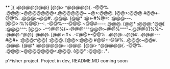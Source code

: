 **               ]{  :@@@@@@@} [@@>  ^@@@@@{. -@@%. .@@@:~@@@@@@@<.@@@@@@~
                ~@>:@@@.     [@@>:@@@   #@@+-@@%. .@@@:~@@#.    .@@@.  {@@*
     :@<-#%@=:     :@@@---.  [@@>:%%@@}--:. -@@%---@@@:~@@#----:.@@@.  {@@*
     :@@@:^@@[     :@@@^^^:  [@@>  -^^)@@%(~-@@@^^^@@@:~@@%^^^^~.@@@(((%%^-
     :@@@:^@@[     :@@@.     [@@>:#<  .-#@@+-@@%. .@@@:~@@#.    .@@@---#@#+
     :@@@:^@@[     :@@@.     [@@>:@@@   #@@+-@@%. .@@@:~@@#.    .@@@.  {@@*
     :@@@@@@~      :@@@.     [@@>  ^@@@@@{. -@@%. .@@@:~@@@@@@@<.@@@.  {@@*
     :@@@:
     .***.**

p'Fisher project. Project in dev, README.MD coming soon
